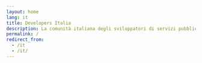 ```yaml
---
layout: home
lang: it
title: Developers Italia
description: La comunità italiana degli sviluppatori di servizi pubblici
permalink: /
redirect_from:
  - /it
  - /it/
---
```

